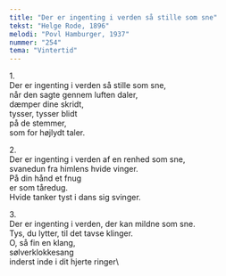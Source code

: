 ```yaml
---
title: "Der er ingenting i verden så stille som sne"
tekst: "Helge Rode, 1896"
melodi: "Povl Hamburger, 1937"
nummer: "254"
tema: "Vintertid"
---
```

1\.\
Der er ingenting i verden så stille som sne,\
når den sagte gennem luften daler,\
dæmper dine skridt,\
tysser, tysser blidt\
på de stemmer,\
som for højlydt taler.

2\.\
Der er ingenting i verden af en renhed som sne,\
svanedun fra himlens hvide vinger.\
På din hånd et fnug\
er som tåredug.\
Hvide tanker tyst i dans sig svinger.

3\.\
Der er ingenting i verden, der kan mildne som sne.\
Tys, du lytter, til det tavse klinger.\
O, så fin en klang,\
sølverklokkesang\
inderst inde i dit hjerte ringer\
